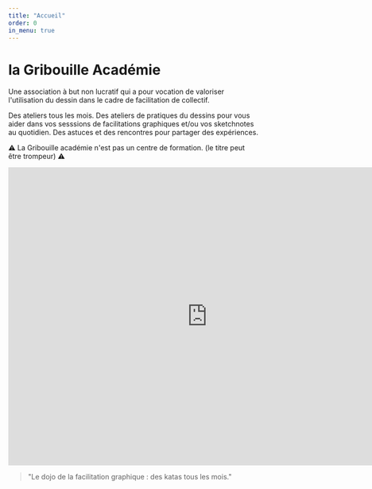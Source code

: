```yaml
---
title: "Accueil"
order: 0
in_menu: true
---
```

# la Gribouille Académie

Une association à but non lucratif qui a pour vocation de valoriser l'utilisation du dessin dans le cadre de facilitation de collectif. 

Des ateliers tous les mois. Des ateliers de pratiques du dessins pour vous aider dans vos sesssions de facilitations graphiques et/ou vos sketchnotes au quotidien. 
Des astuces et des rencontres pour partager des expériences.

⚠️ La Gribouille académie n'est pas un centre de formation. (le titre peut être trompeur) ⚠️

<iframe src="https://calendar.google.com/calendar/embed?height=600&wkst=1&ctz=Europe%2FParis&showPrint=0&title=Les%20Rendz-vous%20de%20la%20Gribouille&showCalendars=0&showTz=0&src=Z3JpYm91aWxsZWFjYWRlbWllQGdtYWlsLmNvbQ&color=%23039BE5" style="border-width:0" width="800" height="600" frameborder="0" scrolling="no"></iframe> 

> "Le dojo de la facilitation graphique : des katas tous les mois." 
